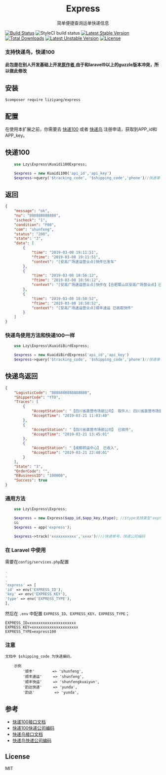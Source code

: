 <h1 align="center"> Express </h1>

<p align="center">简单便捷查询运单快递信息</p>


[![Build Status](https://travis-ci.org/uuk020/logistics.svg?branch=master)](https://travis-ci.org/uuk020/logistics)
![StyleCI build status](https://github.styleci.io/repos/163085695/shield)
[![Latest Stable Version](https://poser.pugx.org/wythe/logistics/v/stable)](https://packagist.org/packages/wythe/logistics)
[![Total Downloads](https://poser.pugx.org/wythe/logistics/downloads)](https://packagist.org/packages/wythe/logistics)
[![Latest Unstable Version](https://poser.pugx.org/wythe/logistics/v/unstable)](https://packagist.org/packages/wythe/logistics)
[![License](https://poser.pugx.org/wythe/logistics/license)](https://packagist.org/packages/wythe/logistics)

### 支持快递鸟，快递100

#### 此包是在别人开发基础上开发[原作者](https://github.com/inbjo/express/blob/master/README.md),由于和laravel9以上的guzzle版本冲突，所以做此修改

## 安装

```shell 
$composer require liziyang/express
```

## 配置

在使用本扩展之前，你需要去 [快递100](https://www.kuaidi100.com/openapi/applyapi.shtml)
或者 [快递鸟](http://www.kdniao.com/reg) 注册申请，获取到APP_id和APP_key。

## 快递100

```php
    use Lzy\Express\Kuaidi100Express;

    $express = new Kuaidi100('api_id','api_key')
    $express->query('$tracking_code', '$shipping_code','phone')//快递单号，快递公司编码，如果是顺丰快运，顺丰速运，丰网快运需要手机号
```

## 返回

```json
{
    "message": "ok",
    "nu": "888888888888",
    "ischeck": "1",
    "condition": "F00",
    "com": "shunfeng",
    "status": "200",
    "state": "3",
    "data": [
        {
            "time": "2019-03-08 19:11:51",
            "ftime": "2019-03-08 19:11:51",
            "context": "[安高广场速运营业点]快件已发车"
        },
        {
            "time": "2019-03-08 18:56:12",
            "ftime": "2019-03-08 18:56:12",
            "context": "[安高广场速运营业点]快件在【合肥蜀山区安高广场营业点】已装车,准备发往 【合肥经开集散中心】"
        },
        {
            "time": "2019-03-08 18:50:52",
            "ftime": "2019-03-08 18:50:52",
            "context": "[安高广场速运营业点]顺丰速运 已收取快件"
        }
    ]
}
```

### 快递鸟使用方法和快递100一样

```php
    use Lzy\Express\KuaidiBirdExpress;

    $express = new KuaidiBirdExpress('api_id','api_key')
    $express->query('$tracking_code', '$shipping_code','phone')//快递单号，快递公司编码，如果是顺丰快运，顺丰速运，丰网快运需要手机号
```

## 快递鸟返回

``` json
{
    "LogisticCode": "8888888888888888",
    "ShipperCode": "YTO",
    "Traces": [
        {
            "AcceptStation": "【四川省直营市场部公司】 取件人: 四川省直营市场部41 已收件",
            "AcceptTime": "2019-03-21 11:03:40"
        },
        {
            "AcceptStation": "【四川省直营市场部公司】 已收件",
            "AcceptTime": "2019-03-21 13:45:01"
        },
        {
            "AcceptStation": "【成都转运中心】 已收入",
            "AcceptTime": "2019-03-21 22:40:01"
        }
    ],
    "State": "3",
    "OrderCode": "",
    "EBusinessID": "100000",
    "Success": true
}
```

### 通用方法

```php
    use Lzy\Express\Express;

    $express = new Express($app_id,$app_key,$type); //$type支持类型'express100'、'expressbird'
    && 
    $express = app('express');

    $express->track('xxxxxxxxxxx','xxxx')////快递单号，快递公司编码
```

### 在 Laravel 中使用

需要在`config/services.php`配置

```php
.
.
.
'express' => [
'id' => env('EXPRESS_ID'),
'key' => env('EXPRESS_KEY'),
'type' => env('EXPRESS_TYPE'),
],
 ```

然后在 `.env` 中配置 `EXPRESS_ID`、`EXPRESS_KEY`、`EXPRESS_TYPE`；

 ```env
 EXPRESS_ID=xxxxxxxxxxxxxxxxxxxxx
 EXPRESS_KEY=xxxxxxxxxxxxxxxxxxxxx
 EXPRESS_TYPE=express100
 ```

### 注意

    文档中 $shipping_code 为快递编码，

        示例
            '顺丰'        => 'shunfeng',
            '顺丰速运'     => 'shunfeng',
            '顺丰快运'     => 'shunfengkuaiyun',
            '韵达快递'     => 'yunda',
            '韵达'         => 'yunda',

## 参考

- [快递100接口文档](https://www.kuaidi100.com/openapi/api_post.shtml)
- [快递100快递公司编码](https://blog.csdn.net/u011816231/article/details/53063611)
- [快递鸟接口文档](http://www.kdniao.com/documents)
- [快递鸟快递公司编码](http://www.kdniao.com/documents)

## License

MIT